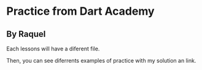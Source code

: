 # Practice from Dart Academy

## By Raquel

Each lessons will have a diferent file.

Then, you can see diferrents examples of practice with my solution an link.
